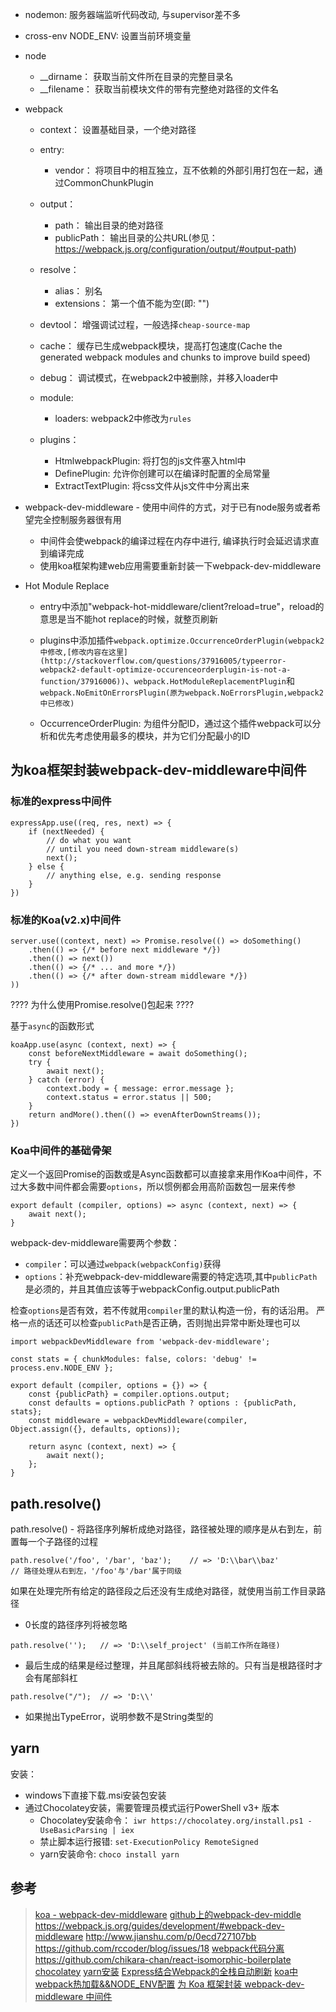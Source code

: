 -	nodemon: 服务器端监听代码改动, 与supervisor差不多
-	cross-env NODE_ENV: 设置当前环境变量

-	node
	-	__dirname： 获取当前文件所在目录的完整目录名
	-	__filename： 获取当前模块文件的带有完整绝对路径的文件名

-	webpack
	-	context： 设置基础目录，一个绝对路径

	-	entry: 
		-	vendor： 将项目中的相互独立，互不依赖的外部引用打包在一起，通过CommonChunkPlugin

	-	output： 
		-	path： 输出目录的绝对路径
		-	publicPath： 输出目录的公共URL(参见：https://webpack.js.org/configuration/output/#output-path)

	-	resolve：
		-	alias： 别名
		-	extensions： 第一个值不能为空(即: "")

	-	devtool： 增强调试过程，一般选择`cheap-source-map`

	- 	cache： 缓存已生成webpack模块，提高打包速度(Cache the generated webpack modules and chunks to improve build speed)

	-	debug： 调试模式，在webpack2中被删除，并移入loader中
	-	module: 
		-	loaders: webpack2中修改为`rules`

	-	plugins： 
		-	HtmlwebpackPlugin: 将打包的js文件塞入html中
		-	DefinePlugin: 允许你创建可以在编译时配置的全局常量
		-	ExtractTextPlugin: 将css文件从js文件中分离出来

-	webpack-dev-middleware - 使用中间件的方式，对于已有node服务或者希望完全控制服务器很有用
	
	-	中间件会使webpack的编译过程在内存中进行, 编译执行时会延迟请求直到编译完成
	-	使用koa框架构建web应用需要重新封装一下webpack-dev-middleware

-	Hot Module Replace
	-	entry中添加"webpack-hot-middleware/client?reload=true"，reload的意思是当不能hot replace的时候，就整页刷新
	
	-	plugins中添加插件`webpack.optimize.OccurrenceOrderPlugin(webpack2中修改,[修改内容在这里](http://stackoverflow.com/questions/37916005/typeerror-webpack2-default-optimize-occurenceorderplugin-is-not-a-function/37916006))`、`webpack.HotModuleReplacementPlugin`和`webpack.NoEmitOnErrorsPlugin(原为webpack.NoErrorsPlugin,webpack2中已修改)`
	-	OccurrenceOrderPlugin: 为组件分配ID，通过这个插件webpack可以分析和优先考虑使用最多的模块，并为它们分配最小的ID



## 为koa框架封装webpack-dev-middleware中间件

### 标准的express中间件

```
expressApp.use((req, res, next) => {
	if (nextNeeded) {
		// do what you want
		// until you need down-stream middleware(s)
		next();
	} else {
		// anything else, e.g. sending response
	}
})
```

### 标准的Koa(v2.x)中间件

```
server.use((context, next) => Promise.resolve(() => doSomething()
	.then(() => {/* before next middleware */})
	.then(() => next())
	.then(() => {/* ... and more */})
	.then(() => {/* after down-stream middleware */})
))
```

???? 为什么使用Promise.resolve()包起来 ????

基于`async`的函数形式
```
koaApp.use(async (context, next) => {
	const beforeNextMiddleware = await doSomething();
	try {
		await next();
	} catch (error) {
		context.body = { message: error.message };
		context.status = error.status || 500;
	}
	return andMore().then(() => evenAfterDownStreams());
})
```

### Koa中间件的基础骨架

定义一个返回Promise的函数或是Async函数都可以直接拿来用作Koa中间件，不过大多数中间件都会需要`options`，所以惯例都会用高阶函数包一层来传参

```
export default (compiler, options) => async (context, next) => {
	await next();
}
```

webpack-dev-middleware需要两个参数：
-	`compiler`：可以通过`webpack(webpackConfig)`获得
-	`options`：补充webpack-dev-middleware需要的特定选项,其中`publicPath`是必须的，并且其值应该等于webpackConfig.output.publicPath

检查`options`是否有效，若不传就用`compiler`里的默认构造一份，有的话沿用。
严格一点的话还可以检查`publicPath`是否正确，否则抛出异常中断处理也可以

```
import webpackDevMiddleware from 'webpack-dev-middleware';

const stats = { chunkModules: false, colors: 'debug' != process.env.NODE_ENV };

export default (compiler, options = {}) => {
	const {publicPath} = compiler.options.output;
	const defaults = options.publicPath ? options : {publicPath, stats};
	const middleware = webpackDevMiddleware(compiler, Object.assign({}, defaults, options));

	return async (context, next) => {
		await next();
	};
}
```




## path.resolve()

path.resolve() - 将路径序列解析成绝对路径，路径被处理的顺序是从右到左，前置每一个子路径的过程

```
path.resolve('/foo', '/bar', 'baz');    // => 'D:\\bar\\baz'
// 路径处理从右到左，'/foo'与'/bar'属于同级
```
如果在处理完所有给定的路径段之后还没有生成绝对路径，就使用当前工作目录路径

-	0长度的路径序列将被忽略
```
path.resolve('');   // => 'D:\\self_project' (当前工作所在路径)
```

-	最后生成的结果是经过整理，并且尾部斜线将被去除的。只有当是根路径时才会有尾部斜杠

```
path.resolve("/");  // => 'D:\\'
```

-	如果抛出TypeError，说明参数不是String类型的

## yarn

安装： 
-	windows下直接下载.msi安装包安装
-	通过Chocolatey安装，需要管理员模式运行PowerShell v3+ 版本
	-	Chocolatey安装命令： `iwr https://chocolatey.org/install.ps1 -UseBasicParsing | iex`
	-	禁止脚本运行报错: `set-ExecutionPolicy RemoteSigned`
	-	yarn安装命令: `choco install yarn`


## 参考

> [koa - webpack-dev-middleware](http://www.tuicool.com/articles/MruEni)
> [github上的webpack-dev-middle](https://github.com/yiminghe/koa-webpack-dev-middleware/blob/master/index.js)
> https://webpack.js.org/guides/development/#webpack-dev-middleware
> http://www.jianshu.com/p/0ecd727107bb
> https://github.com/rccoder/blog/issues/18
> [webpack代码分离](https://cnodejs.org/topic/586823335eac96bb04d3e305)
> https://github.com/chikara-chan/react-isomorphic-boilerplate
> [chocolatey](https://chocolatey.org/install)
> [yarn安装](http://www.jianshu.com/p/d2f88722aef9)
> [Express结合Webpack的全栈自动刷新](https://segmentfault.com/a/1190000004505747)
> [koa中webpack热加载&&NODE_ENV配置](https://segmentfault.com/a/1190000004968387)
> [为 Koa 框架封装 webpack-dev-middleware 中间件](https://segmentfault.com/a/1190000004883199)
